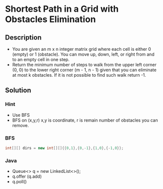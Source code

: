 # Shortest Path in a Grid with Obstacles Elimination

## Description

* You are given an m x n integer matrix grid where each cell is either 0 (empty) or 1 (obstacle). You can move up, down, left, or right from and to an empty cell in one step.
* Return the minimum number of steps to walk from the upper left corner (0, 0) to the lower right corner (m - 1, n - 1) given that you can eliminate at most k obstacles. If it is not possible to find such walk return -1.

## Solution

### Hint

* Use BFS
* BFS on (x,y,r) x,y is coordinate, r is remain number of obstacles you can remove.

### BFS

```Java
int[][] dirs = new int[][]{{0,1},{0,-1},{1,0},{-1,0}};
```

### Java

* Queue<> q = new LinkedList<>();
* q.offer (q.add)
* q.poll()
